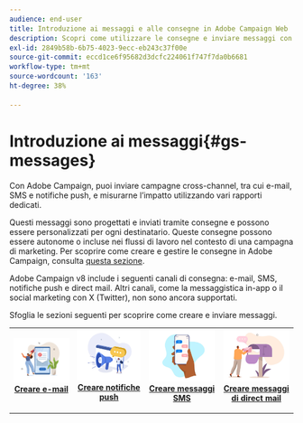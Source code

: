 ```yaml
---
audience: end-user
title: Introduzione ai messaggi e alle consegne in Adobe Campaign Web
description: Scopri come utilizzare le consegne e inviare messaggi con Campaign Web
exl-id: 2849b58b-6b75-4023-9ecc-eb243c37f00e
source-git-commit: eccd1ce6f95682d3dcfc224061f747f7da0b6681
workflow-type: tm+mt
source-wordcount: '163'
ht-degree: 38%

---
```



# Introduzione ai messaggi{#gs-messages}

Con Adobe Campaign, puoi inviare campagne cross-channel, tra cui e-mail, SMS e notifiche push, e misurarne l’impatto utilizzando vari rapporti dedicati.

Questi messaggi sono progettati e inviati tramite consegne e possono essere personalizzati per ogni destinatario. Queste consegne possono essere autonome o incluse nei flussi di lavoro nel contesto di una campagna di marketing. Per scoprire come creare e gestire le consegne in Adobe Campaign, consulta [questa sezione](gs-deliveries.md).

Adobe Campaign v8 include i seguenti canali di consegna: e-mail, SMS, notifiche push e direct mail. Altri canali, come la messaggistica in-app o il social marketing con X (Twitter), non sono ancora supportati.

Sfoglia le sezioni seguenti per scoprire come creare e inviare messaggi.

<table style="table-layout:fixed">
    <tr style="border: 0;">
    <td align="center">
    <a href="../email/create-email.md">
    <img alt="Sezione Crea e-mail" src="assets/do-not-localize/email.jpg">
    </a>
    <div><a href="../email/create-email.md"><strong>Creare e-mail</strong>
    </div>
    <p>
    </td>
    <td align="center">
    <a href="../push/create-push.md">
      <img alt="Creare una sezione di notifiche push" src="assets/do-not-localize/push.jpg">
    </a>
    <div>
    <a href="../push/gs-push.md"><strong>Creare notifiche push</strong></a>
    </div>
    <p>
    </td>
    <td align="center">
    <a href="../sms/create-sms.md">
      <img alt="Sezione Creare messaggi SMS" src="assets/do-not-localize/sms.jpg">
    </a>
    </div>
    <div>
    <a href="../sms/create-sms.md"><strong>Creare messaggi SMS</strong></a>
    </div>
    <p>
    </td>
    <td align="center">
    <a href="../direct-mail/gs-direct-mail.md">
      <img alt="Sezione Creazione di messaggi di direct mailing" src="assets/do-not-localize/direct-mail.jpg">
    </a>
    <div>
    <a href="../direct-mail/gs-direct-mail.md"><strong>Creare messaggi di direct mail</strong></a>
    </div>
    <p>
    </td>
    </tr>
</table>
